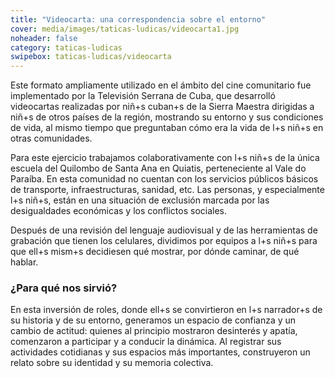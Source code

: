 ```yaml
---
title: "Videocarta: una correspondencia sobre el entorno"
cover: media/images/taticas-ludicas/videocarta1.jpg
noheader: false
category: taticas-ludicas
swipebox: taticas-ludicas/videocarta
---
```


Este formato ampliamente utilizado en el ámbito del cine comunitario fue implementado por la Televisión Serrana de Cuba, que desarrolló videocartas realizadas por niñ+s cuban+s de la Sierra Maestra dirigidas a niñ+s de otros países de la región, mostrando su entorno y sus condiciones de vida, al mismo tiempo que preguntaban cómo era la vida de l+s niñ+s en otras comunidades. 

Para este ejercicio trabajamos colaborativamente con l+s niñ+s de la única escuela del Quilombo de Santa Ana en Quiatis, perteneciente al Vale do Paraíba. En esta comunidad no cuentan con los servicios públicos básicos de transporte, infraestructuras, sanidad, etc. Las personas, y especialmente l+s niñ+s, están en una situación de exclusión marcada por las desigualdades económicas y los conflictos sociales. 

Después de una revisión del lenguaje audiovisual y de las herramientas de grabación que tienen los celulares, dividimos por equipos a l+s niñ+s para que ell+s mism+s decidiesen qué mostrar, por dónde caminar, de qué hablar. 

### ¿Para qué nos sirvió?

En esta inversión de roles, donde ell+s se convirtieron en l+s narrador+s de su historia y de su entorno, generamos un espacio de confianza y un cambio de actitud: quienes al principio mostraron desinterés y apatía, comenzaron a participar y a conducir la dinámica. Al registrar sus actividades cotidianas y sus espacios más importantes, construyeron un relato sobre su identidad y su memoria colectiva. 
